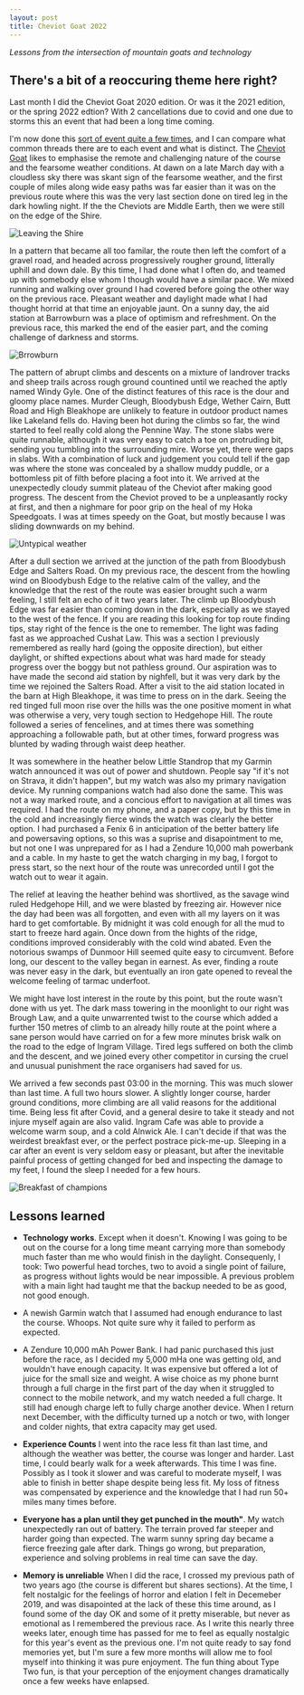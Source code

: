 ```yaml
---
layout: post
title: Cheviot Goat 2022
---
```


_Lessons from the intersection of mountain goats and technology_
## There's a bit of a reoccuring theme here right? ##

Last month I did the Cheviot Goat 2020 edition. Or was it the 2021 edition, or the spring 2022 edtion? With 2 cancellations due to covid and one due to storms this an event that had been a long time coming.

I'm now done this [sort of event quite a few times](https://dylanhayes.github.io/Lessons-from-Ultra-Running/), and I can compare what common threads there are to each event and what is distinct. The [Cheviot Goat](https://cheviotgoat.com/) likes to emphasise the remote and challenging nature of the course and the fearsome weather conditions. At dawn on a late March day with a cloudless sky there was skant sign of the fearsome weather, and the first couple of miles along wide easy paths was far easier than it was on the previous route where this was the very last section done on tired leg in the dark howling night. If the the Cheviots are Middle Earth, then we were still on the edge of the Shire. 


![Leaving the Shire](../images/2022-03-23/IMG_20220319_063049.jpg)


In a pattern that became all too familar, the route then left the comfort of a gravel road, and headed across progressively rougher ground, litterally uphill and down dale. By this time, I had done what I often do, and teamed up with somebody else whom I though would have a similar pace. We mixed running and walking over ground I had covered before going the other way on the previous race. Pleasant weather and daylight made what I had thought horrid at that time an enjoyable jaunt. On a sunny day, the aid station at Barrowburn was a place of optimism and refreshment. On the previous race, this marked the end of the easier part, and the coming challenge of darkness and storms.

![Brrowburn](../images/2022-03-23/IMG_20220319_120032.jpg)


The pattern of abrupt climbs and descents on a mixture of landrover tracks and sheep trails across rough ground countined until we reached the aptly named Windy Gyle. One of the distinct features of this race is the dour and gloomy place names. Murder Cleugh, Bloodybush Edge, Wether Cairn, Butt Road and High Bleakhope are unlikely to feature in outdoor product names like Lakeland fells do. Having been hot during the climbs so far, the wind started to feel really cold along the Pennine Way. The stone slabs were quite runnable, although it was very easy to catch a toe on protruding bit, sending you tumbling into the surrounding mire. Worse yet, there were gaps in slabs. With a combination of luck and judgement you could tell if the gap was where the stone was concealed by a shallow muddy puddle, or a bottomless pit of filth before placing a foot into it. We arrived at the unexpectedly cloudy summit plateau of the Cheviot after making good progress. The descent from the Cheviot proved to be a unpleasantly rocky at first, and then a nighmare for poor grip on the heal of my Hoka Speedgoats. I was at times speedy on the Goat, but mostly because I was sliding downwards on my behind.

![Untypical weather](../images/2022-03-23/IMG_20220319_145048.jpg)


After a dull section we arrived at the junction of the path from Bloodybush Edge and Salters Road. On my previous race, the descent from the howling wind on Bloodybush Edge to the relative calm of the valley, and the knowledge that the rest of the route was easier brought such a warm feeling, I still felt an echo of it two years later. The climb up Bloodybush Edge was far easier than coming down in the dark, especially as we stayed to the west of the fence. If you are reading this looking for top route finding tips, stay right of the fence is the one to remember. The light was fading fast as we approached Cushat Law. This was a section I previously remembered as really hard (going the opposite direction), but either daylight, or shifted expections about what was hard made for steady progress over the boggy but not pathless ground. Our aspiration was to have made the second aid station by nighfell, but it was very dark  by the time we rejoined the Salters Road. After a visit to the aid station located in the barn at High Bleakhope, it was time to press on in the dark. Seeing the red tinged full moon rise over the hills was the one positive moment in what was otherwise a very, very tough section to Hedgehope Hill. The route followed a series of fencelines, and at times there was something approaching a followable path, but at other times, forward progress was blunted by wading through waist deep heather. 

It was somewhere in the heather below Little Standrop that my Garmin watch announced it was out of power and shutdown. People say "if it's not on Strava, it didn't happen", but my watch was also my primary navigation device. My running companions watch had also done the same. This was not a way marked route, and a concious effort to navigation at all times was required. I had the route on my phone, and a paper copy, but by this time in the cold and increasingly fierce winds the watch was clearly the better option. I had purchased a Fenix 6 in anticipation of the better battery life and powersaving options, so this was a suprise and disapointment to me, but not one I was unprepared for as I had a Zendure 10,000 mah powerbank and a cable. In my haste to get the watch charging in my bag, I forgot to press start, so the next hour of the route was unrecorded until I got the watch out to wear it again.

The relief at leaving the heather behind was shortlived, as the savage wind ruled Hedgehope Hill, and we were blasted by freezing air. However nice the day had been was all forgotten, and even with all my layers on it was hard to get comfortable. By midnight it was cold enough for all the mud to start to freeze hard again. Once down from the hights of the ridge, conditions improved considerably with the cold wind abated. Even the notorious swamps of Dunmoor Hill seemed quite easy to circumvent. Before long, our descent to the valley began in earnest. As ever, finding a route was never easy in the dark, but eventually an iron gate opened to reveal the welcome feeling of tarmac underfoot.

We might have lost interest in the route by this point, but the route wasn't done with us yet. The dark mass towering in the moonlight to our right was Brough Law, and a quite unwarrented twist to the course which added a further 150 metres of climb to an already hilly route at the point where a sane person would have carried on for a few more minutes brisk walk on the road to the edge of Ingram Village. Tired legs suffered on both the climb and the descent, and we joined every other competitor in cursing the cruel and unusual punishment the race organisers had saved for us. 

We arrived a few seconds past 03:00 in the morning. This was much slower than last time. A full two hours slower. A slightly longer course, harder ground conditions, more climbing are all valid reasons for the additional time. Being less fit after Covid, and a general desire to take it steady and not injure myself again are also valid. Ingram Cafe was able to provide a welcome warm soup, and a cold Alnwick Ale. I can't decide if that was the weirdest breakfast ever, or the perfect postrace pick-me-up. Sleeping in a car after an event is very seldom easy or pleasant, but after the inevitable painful process of getting changed for bed and inspecting the damage to my feet, I found the sleep I needed for a few hours.

![Breakfast of champions](../images/2022-03-23/IMG_20220320_030859.jpg)

## Lessons learned ##

- **Technology works**. Except when it doesn't. Knowing I was going to be out on the course for a long time meant carrying more than somebody much faster than me who would finish in the daylight. Consequenly, I took:
Two  powerful head torches, two to avoid a single point of failure, as progress without lights would be near impossible. A previous problem with a main light had taught me that the backup needed to be as good, not good enough.
- A newish Garmin watch that I assumed had enough endurance to last the course. Whoops. Not quite sure why it failed to perform as expected.
- A Zendure 10,000 mAh Power Bank. I had panic purchased this just before the race, as I decided my 5,000 mHa one was getting old, and wouldn't have enough capacity. It was expensive but offered a lot of juice for the small size and weight. A wise choice as my phone burnt through a full charge in the first part of the day when it struggled to connect to the mobile network, and my watch needed a full charge. It still had enough charge left to fully charge another device. When I return next December, with the difficulty turned up a notch or two, with longer and colder nights, that extra capacity may get used.

- **Experience Counts** I went into the race less fit than last time, and although the weather was better, the course was longer and harder. Last time, I could bearly walk for a week afterwards. This time I was fine. Possibly as I took it slower and was careful to moderate myself, I was able to finish in better shape despite being less fit. My loss of fitness was compensated by experience and the knowledge that I had run 50+ miles many times before.

- **Everyone has a plan until they get punched in the mouth"**. My watch unexpectedly ran out of battery. The terrain proved far steeper and harder going than expected. The warm sunny spring day became a fierce freezing gale after dark. Things go wrong, but preparation, experience and solving problems in real time can save the day.

- **Memory is unreliable** When I did the race, I crossed my previous path of two years ago (the course is different but shares sections). At the time, I felt nostalgic for the feelings of horror and elation I felt in Decemeber 2019, and was disapointed at the lack of these this time around, as I found some of the day OK and some of it pretty miserable, but never as emotional as I remembered the previous race. As I write this nearly three weeks later, enough time has passed for me to feel as equally nostalgic for this year's event as the previous one. I'm not quite ready to say fond memories yet, but I'm sure a few more months will allow me to fool myself into thinking it was pure enjoyment. The fun thing about Type Two fun, is that your perception of the enjoyment changes dramatically once a few weeks have enlapsed.
